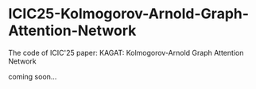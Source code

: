 # ICIC25-Kolmogorov-Arnold-Graph-Attention-Network
The code of ICIC'25 paper: KAGAT: Kolmogorov-Arnold Graph Attention Network

coming soon...
